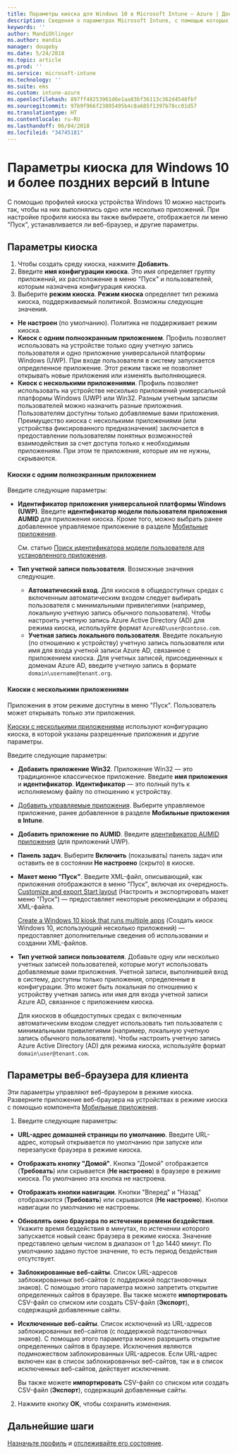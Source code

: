 ```yaml
---
title: Параметры киоска для Windows 10 в Microsoft Intune — Azure | Документы Майкрософт
description: Сведения о параметрах Microsoft Intune, с помощью которых можно управлять параметрами и работой устройств Windows 10.
keywords: ''
author: MandiOhlinger
ms.author: mandia
manager: dougeby
ms.date: 5/24/2018
ms.topic: article
ms.prod: ''
ms.service: microsoft-intune
ms.technology: ''
ms.suite: ems
ms.custom: intune-azure
ms.openlocfilehash: 897ff48253961d6e1aa83bf36113c362d4548fbf
ms.sourcegitcommit: 97b9f966f23895495b4c8a685f1397b78cc01d57
ms.translationtype: HT
ms.contentlocale: ru-RU
ms.lasthandoff: 06/04/2018
ms.locfileid: "34745181"
---
```

# <a name="kiosk-settings-for-windows-10-and-later-in-intune"></a>Параметры киоска для Windows 10 и более поздних версий в Intune

С помощью профилей киоска устройства Windows 10 можно настроить так, чтобы на них выполнялись одно или несколько приложений. При настройке профиля киоска вы также выбираете, отображается ли меню "Пуск", устанавливается ли веб-браузер, и другие параметры.

## <a name="kiosk-settings"></a>Параметры киоска

1. Чтобы создать среду киоска, нажмите **Добавить**.
2. Введите **имя конфигурации киоска**. Это имя определяет группу приложений, их расположение в меню "Пуск" и пользователей, которым назначена конфигурация киоска.
3. Выберите **режим киоска**. **Режим киоска** определяет тип режима киоска, поддерживаемый политикой. Возможны следующие значения.

  - **Не настроен** (по умолчанию). Политика не поддерживает режим киоска.
  - **Киоск с одним полноэкранным приложением**. Профиль позволяет использовать на устройстве только одну учетную запись пользователя и одно приложение универсальной платформы Windows (UWP). При входе пользователя в систему запускается определенное приложение. Этот режим также не позволяет открывать новые приложения или изменять выполняющиеся.
  - **Киоск с несколькими приложениями**. Профиль позволяет использовать на устройстве несколько приложений универсальной платформы Windows (UWP) или Win32. Разным учетным записям пользователей можно назначить разные приложения. Пользователям доступны только добавляемые вами приложения. Преимущество киоска с несколькими приложениями (или устройства фиксированного предназначения) заключается в предоставлении пользователям понятных возможностей взаимодействия за счет доступа только к необходимым приложениям. При этом те приложения, которые им не нужны, скрываются.

#### <a name="single-full-screen-app-kiosks"></a>Киоски с одним полноэкранным приложением
Введите следующие параметры:

- **Идентификатор приложения универсальной платформы Windows (UWP)**. Введите **идентификатор модели пользователя приложения AUMID** для приложения киоска. Кроме того, можно выбрать ранее добавленное управляемое приложение в разделе [Мобильные приложения](apps-add.md).

    См. статью [Поиск идентификатора модели пользователя для установленного приложения](https://docs.microsoft.com/windows-hardware/customize/enterprise/find-the-application-user-model-id-of-an-installed-app).

- **Тип учетной записи пользователя**. Возможные значения следующие.

  - **Автоматический вход**. Для киосков в общедоступных средах с включенным автоматическим входом следует выбирать пользователя с минимальными привилегиями (например, локальную учетную запись обычного пользователя). Чтобы настроить учетную запись Azure Active Directory (AD) для режима киоска, используйте формат `AzureAD\user@contoso.com`.
  - **Учетная запись локального пользователя**. Введите локальную (по отношению к устройству) учетную запись пользователя или имя для входа учетной записи Azure AD, связанное с приложением киоска. Для учетных записей, присоединенных к доменам Azure AD, введите учетную запись в формате `domain\username@tenant.org`.

#### <a name="multi-app-kiosks"></a>Киоски с несколькими приложениями
Приложения в этом режиме доступны в меню "Пуск". Пользователь может открывать только эти приложения. 

[Киоски с несколькими приложениями](https://docs.microsoft.com/windows/configuration/lock-down-windows-10-to-specific-apps#configure-a-kiosk-in-microsoft-intune) используют конфигурацию киоска, в которой указаны разрешенные приложения и другие параметры.

Введите следующие параметры:

- **Добавить приложение Win32**. Приложение Win32 — это традиционное классическое приложение. Введите **имя приложения** и **идентификатор**. **Идентификатор** — это полный путь к исполняемому файлу по отношению к устройству.
- [Добавить управляемые приложения](apps-add.md). Выберите управляемое приложение, ранее добавленное в разделе **Мобильные приложения в Intune**.
- **Добавить приложение по AUMID**. Введите [идентификатор AUMID приложения](https://docs.microsoft.com/windows-hardware/customize/enterprise/find-the-application-user-model-id-of-an-installed-app) (для приложений UWP).
- **Панель задач**. Выберите **Включить** (показывать) панель задач или оставить ее в состоянии **Не настроено** (скрыто) в киоске.
- **Макет меню "Пуск"**. Введите XML-файл, описывающий, как приложения отображаются в меню "Пуск", включая их очередность. [Customize and export Start layout](https://docs.microsoft.com/windows/configuration/customize-and-export-start-layout) (Настроить и экспортировать макет меню "Пуск") — предоставляет некоторые рекомендации и образец XML-файла.

  [Create a Windows 10 kiosk that runs multiple apps](https://docs.microsoft.com/windows/configuration/lock-down-windows-10-to-specific-apps#create-xml-file) (Создать киоск Windows 10, использующий несколько приложений) — предоставляет дополнительные сведения об использовании и создании XML-файлов.

- **Тип учетной записи пользователя**. Добавьте одну или несколько учетных записей пользователей, которые могут использовать добавляемые вами приложения. Учетной записи, выполнившей вход в систему, доступны только приложения, определенные в конфигурации. Это может быть локальная по отношению к устройству учетная запись или имя для входа учетной записи Azure AD, связанное с приложением киоска.

    Для киосков в общедоступных средах с включенным автоматическим входом следует использовать тип пользователя с минимальными привилегиями (например, локальную учетную запись обычного пользователя). Чтобы настроить учетную запись Azure Active Directory (AD) для режима киоска, используйте формат `domain\user@tenant.com`.

## <a name="kiosk-web-browser-settings"></a>Параметры веб-браузера для клиента

Эти параметры управляют веб-браузером в режиме киоска. Разверните приложение веб-браузера на устройствах в режиме киоска с помощью компонента [Мобильные приложения](apps-add.md).

1. Введите следующие параметры:

  - **URL-адрес домашней страницы по умолчанию**. Введите URL-адрес, который открывается по умолчанию при запуске или перезапуске браузера в режиме киоска.

  - **Отображать кнопку "Домой"**. Кнопка "Домой" отображается (**Требовать**) или скрывается (**Не настроено**) в браузере в режиме киоска. По умолчанию эта кнопка не настроена.

  - **Отображать кнопки навигации**. Кнопки "Вперед" и "Назад" отображаются (**Требовать**) или скрываются (**Не настроено**). Кнопки навигации по умолчанию не настроены.

  - **Обновлять окно браузера по истечении времени бездействия**. Укажите время бездействия в минутах, по истечении которого запускается новый сеанс браузера в режиме киоска. Значение представлено целым числом в диапазон от 1 до 1440 минут. По умолчанию задано пустое значение, то есть период бездействия отсутствует.

  - **Заблокированные веб-сайты**. Список URL-адресов заблокированных веб-сайтов (с поддержкой подстановочных знаков). С помощью этого параметра можно запретить открытие определенных сайтов в браузере. Вы также можете **импортировать** CSV-файл со списком или создать CSV-файл (**Экспорт**), содержащий добавленные сайты.

  - **Исключенные веб-сайты**. Список исключений из URL-адресов заблокированных веб-сайтов (с поддержкой подстановочных знаков). С помощью этого параметра можно разрешить открытие определенных сайтов в браузере. Исключения являются подмножеством заблокированных URL-адресов. Если URL-адрес включен как в список заблокированных веб-сайтов, так и в список исключенных веб-сайтов, действует исключение.

    Вы также можете **импортировать** CSV-файл со списком или создать CSV-файл (**Экспорт**), содержащий добавленные сайты.

2. Нажмите кнопку **OK**, чтобы сохранить изменения.

## <a name="next-steps"></a>Дальнейшие шаги
[Назначьте профиль](device-profile-assign.md) и [отслеживайте его состояние](device-profile-monitor.md).